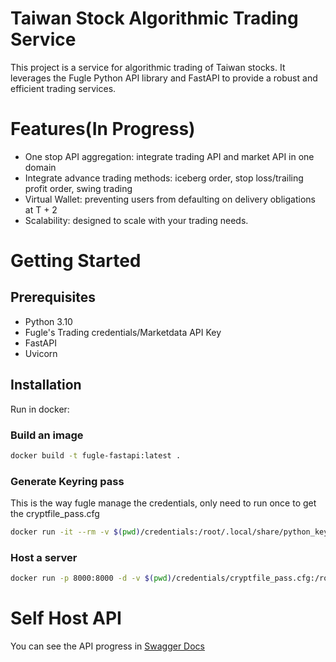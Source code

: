 # Taiwan Stock Algorithmic Trading Service
This project is a service for algorithmic trading of Taiwan stocks. It leverages the Fugle Python API library and FastAPI to provide a robust and efficient trading services.

# Features(In Progress)
- One stop API aggregation: integrate trading API and market API in one domain
- Integrate advance trading methods: iceberg order, stop loss/trailing profit order, swing trading
- Virtual Wallet: preventing users from defaulting on delivery obligations at T + 2
- Scalability: designed to scale with your trading needs.

# Getting Started
## Prerequisites
- Python 3.10
- Fugle's Trading credentials/Marketdata API Key
- FastAPI
- Uvicorn

## Installation
Run in docker:

### Build an image
```bash
docker build -t fugle-fastapi:latest .
```

### Generate Keyring pass
This is the way fugle manage the credentials, only need to run once to get the cryptfile_pass.cfg
```bash
docker run -it --rm -v $(pwd)/credentials:/root/.local/share/python_keyring fugle-fastapi:latest python index.py
```

### Host a server
```bash
docker run -p 8000:8000 -d -v $(pwd)/credentials/cryptfile_pass.cfg:/root/.local/share/python_keyring/cryptfile_pass.cfg:ro --rm fugle-fastapi:latest
```

# Self Host API
You can see the API progress in
[Swagger Docs](https://fugle.lynkora.com)